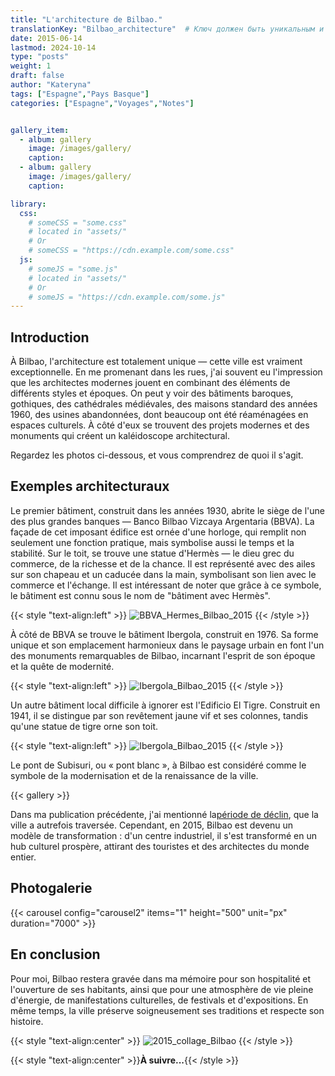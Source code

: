 ```yaml
---
title: "L'architecture de Bilbao."
translationKey: "Bilbao_architecture"  # Ключ должен быть уникальным и постоянным
date: 2015-06-14
lastmod: 2024-10-14
type: "posts"
weight: 1
draft: false
author: "Kateryna"
tags: ["Espagne","Pays Basque"]
categories: ["Espagne","Voyages","Notes"]


gallery_item:
  - album: gallery
    image: /images/gallery/
    caption: 
  - album: gallery
    image: /images/gallery/
    caption: 

library:
  css:
    # someCSS = "some.css"
    # located in "assets/"
    # Or
    # someCSS = "https://cdn.example.com/some.css"
  js:
    # someJS = "some.js"
    # located in "assets/"
    # Or
    # someJS = "https://cdn.example.com/some.js"
---
```

## Introduction 

À Bilbao, l'architecture est totalement unique — cette ville est vraiment exceptionnelle. En me promenant dans les rues, j'ai souvent eu l'impression que les architectes modernes jouent en combinant des éléments de différents styles et époques. On peut y voir des bâtiments baroques, gothiques, des cathédrales médiévales, des maisons standard des années 1960, des usines abandonnées, dont beaucoup ont été réaménagées en espaces culturels. À côté d'eux se trouvent des projets modernes et des monuments qui créent un kaléidoscope architectural.

Regardez les photos ci-dessous, et vous comprendrez de quoi il s'agit.


## Exemples architecturaux

Le premier bâtiment, construit dans les années 1930, abrite le siège de l'une des plus grandes banques — Banco Bilbao Vizcaya Argentaria (BBVA). La façade de cet imposant édifice est ornée d'une horloge, qui remplit non seulement une fonction pratique, mais symbolise aussi le temps et la stabilité. Sur le toit, se trouve une statue d'Hermès — le dieu grec du commerce, de la richesse et de la chance. Il est représenté avec des ailes sur son chapeau et un caducée dans la main, symbolisant son lien avec le commerce et l'échange. Il est intéressant de noter que grâce à ce symbole, le bâtiment est connu sous le nom de "bâtiment avec Hermès".

{{< style "text-align:left" >}}
![BBVA_Hermes_Bilbao_2015](/)
{{< /style >}}

À côté de BBVA se trouve le bâtiment Ibergola, construit en 1976. Sa forme unique et son emplacement harmonieux dans le paysage urbain en font l'un des monuments remarquables de Bilbao, incarnant l'esprit de son époque et la quête de modernité.

{{< style "text-align:left" >}}
![Ibergola_Bilbao_2015](/)
{{< /style >}}

Un autre bâtiment local difficile à ignorer est l'Edificio El Tigre. Construit en 1941, il se distingue par son revêtement jaune vif et ses colonnes, tandis qu'une statue de tigre orne son toit. 

{{< style "text-align:left" >}}
![Ibergola_Bilbao_2015](/)
{{< /style >}}

Le pont de Subisuri, ou « pont blanc », à Bilbao est considéré comme le symbole de la modernisation et de la renaissance de la ville. 

{{< gallery >}}


Dans ma publication précédente, j'ai mentionné la[période de déclin](https://github.com/upstage/ "Visit Upstage!"), que la ville a autrefois traversée. Cependant, en 2015, Bilbao est devenu un modèle de transformation : d'un centre industriel, il s'est transformé en un hub culturel prospère, attirant des touristes et des architectes du monde entier. 

## Photogalerie

<!-- Вторая карусель -->
{{< carousel config="carousel2" items="1" height="500" unit="px" duration="7000" >}}

## En conclusion

Pour moi, Bilbao restera gravée dans ma mémoire pour son hospitalité et l'ouverture de ses habitants, ainsi que pour une atmosphère de vie pleine d'énergie, de manifestations culturelles, de festivals et d'expositions. En même temps, la ville préserve soigneusement ses traditions et respecte son histoire.

{{< style "text-align:center" >}}
![2015_collage_Bilbao]()
{{< /style >}}

{{< style "text-align:center" >}}**À suivre...**{{< /style >}}

